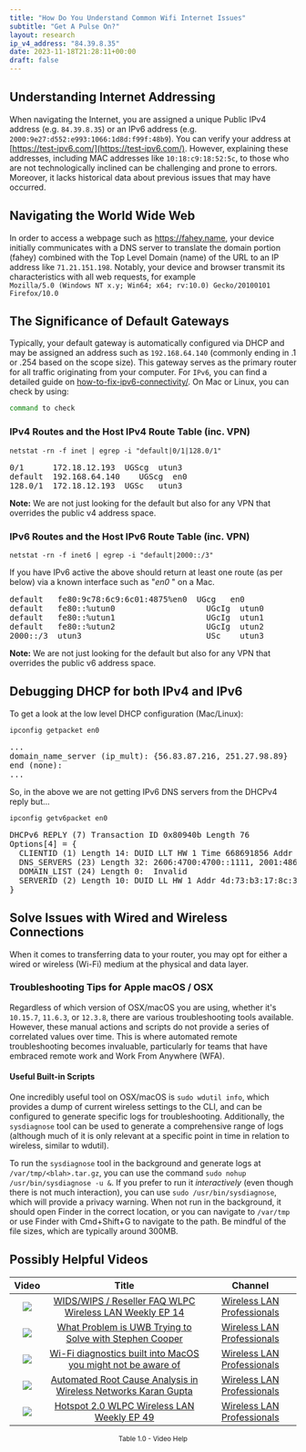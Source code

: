 ```yaml
---
title: "How Do You Understand Common Wifi Internet Issues"
subtitle: "Get A Pulse On?"
layout: research
ip_v4_address: "84.39.8.35"
date: 2023-11-18T21:28:11+00:00
draft: false
---
```


## Understanding Internet Addressing

When navigating the Internet, you are assigned a unique Public IPv4 address (e.g. `84.39.8.35`) or an IPv6 address (e.g. `2000:9e27:d552:e993:1066:1d8d:f99f:48b9`). You can verify your address at [https://test-ipv6.com/](https://test-ipv6.com/). However, explaining these addresses, including MAC addresses like `10:18:c9:18:52:5c`, to those who are not technologically inclined can be challenging and prone to errors. Moreover, it lacks historical data about previous issues that may have occurred.
## Navigating the World Wide Web

In order to access a webpage such as https://fahey.name, your device initially communicates with a DNS server to translate the domain portion (fahey) combined with the Top Level Domain (name) of the URL to an IP address like `71.21.151.198`. Notably, your device and browser transmit its characteristics with all web requests, for example <br>`Mozilla/5.0 (Windows NT x.y; Win64; x64; rv:10.0) Gecko/20100101 Firefox/10.0`
## The Significance of Default Gateways

Typically, your default gateway is automatically configured via DHCP and may be assigned an address such as `192.168.64.140` (commonly ending in .1 or .254 based on the scope size). This gateway serves as the primary router for all traffic originating from your computer. For `IPv6`, you can find a detailed guide on [how-to-fix-ipv6-connectivity/](/blog/how-to-fix-ipv6-connectivity/). On Mac or Linux, you can check by using:

```bash
command to check
```
### IPv4 Routes and the Host IPv4 Route Table (inc. VPN)
```netstat -rn -f inet | egrep -i "default|0/1|128.0/1"```

<pre>
0/1      172.18.12.193  UGScg  utun3
default  192.168.64.140    UGScg  en0
128.0/1  172.18.12.193  UGSc   utun3</pre>

**Note:** We are not just looking for the default but also for any VPN that overrides the public v4 address space.

### IPv6 Routes and the Host IPv6 Route Table (inc. VPN)
```netstat -rn -f inet6 | egrep -i "default|2000::/3"```

If you have IPv6 active the above should return at least one route (as per below) via a known interface such as "_en0_ " on a Mac. 

<pre>
default   fe80:9c78:6c9:6c01:4875%en0  UGcg   en0
default   fe80::%utun0                   UGcIg  utun0
default   fe80::%utun1                   UGcIg  utun1
default   fe80::%utun2                   UGcIg  utun2
2000::/3  utun3                          USc    utun3</pre>

**Note:** We are not just looking for the default but also for any VPN that overrides the public v6 address space.
<br>

## Debugging DHCP for both IPv4 and IPv6

To get a look at the low level DHCP configuration (Mac/Linux): 

```ipconfig getpacket en0```

<pre>
...
domain_name_server (ip_mult): {56.83.87.216, 251.27.98.89}
end (none):
...</pre>

So, in the above we are not getting IPv6 DNS servers from the DHCPv4 reply but...

```ipconfig getv6packet en0```

<pre>
DHCPv6 REPLY (7) Transaction ID 0x80940b Length 76
Options[4] = {
  CLIENTID (1) Length 14: DUID LLT HW 1 Time 668691856 Addr 10:18:c9:18:52:5c
  DNS_SERVERS (23) Length 32: 2606:4700:4700::1111, 2001:4860:4860::8844
  DOMAIN_LIST (24) Length 0:  Invalid
  SERVERID (2) Length 10: DUID LL HW 1 Addr 4d:73:b3:17:8c:33
}</pre>




## Solve Issues with Wired and Wireless Connections
When it comes to transferring data to your router, you may opt for either a wired or wireless (Wi-Fi) medium at the physical and data layer.
### Troubleshooting Tips for Apple macOS / OSX
Regardless of which version of OSX/macOS you are using, whether it's ```10.15.7```, ```11.6.3```, or ```12.3.8```, there are various troubleshooting tools available. However, these manual actions and scripts do not provide a series of correlated values over time. This is where automated remote troubleshooting becomes invaluable, particularly for teams that have embraced remote work and Work From Anywhere (WFA).
#### Useful Built-in Scripts
One incredibly useful tool on OSX/macOS is ```sudo wdutil info```, which provides a dump of current wireless settings to the CLI, and can be configured to generate specific logs for troubleshooting. Additionally, the ```sysdiagnose``` tool can be used to generate a comprehensive range of logs (although much of it is only relevant at a specific point in time in relation to wireless, similar to wdutil).

To run the ```sysdiagnose``` tool in the background and generate logs at ```/var/tmp/<blah>.tar.gz```, you can use the command ```sudo nohup /usr/bin/sysdiagnose -u &```. If you prefer to run it *interactively* (even though there is not much interaction), you can use ```sudo /usr/bin/sysdiagnose```, which will provide a privacy warning. When not run in the background, it should open Finder in the correct location, or you can navigate to ```/var/tmp``` or use Finder with Cmd+Shift+G to navigate to the path. Be mindful of the file sizes, which are typically around 300MB.
## Possibly Helpful Videos

<link href="/plugins/lity/css/lity.min.css" rel="stylesheet">
<script src="/plugins/lity/js/lity.min.js"></script>
<div class="table1-start"></div>

|Video | Title | Channel |
| :---: | :---: | :---: |
|<a href="https://www.youtube.com/watch?v=Xf7gieMiqGU" data-lity><img src="https://i.ytimg.com/vi/Xf7gieMiqGU/default.jpg" class="img-fluid"></a>|<a href="https://www.youtube.com/watch?v=Xf7gieMiqGU" data-lity>WIDS/WIPS / Reseller FAQ   WLPC Wireless LAN Weekly EP 14</a>|<a target="_blank" href="https://www.youtube.com/channel/UCIzBSS46vcqhwmBZ7ZpY-yg" >Wireless LAN Professionals</a>|
|<a href="https://www.youtube.com/watch?v=zq5WOz06k_k" data-lity><img src="https://i.ytimg.com/vi/zq5WOz06k_k/default.jpg" class="img-fluid"></a>|<a href="https://www.youtube.com/watch?v=zq5WOz06k_k" data-lity>What Problem is UWB Trying to Solve with Stephen Cooper</a>|<a target="_blank" href="https://www.youtube.com/channel/UCIzBSS46vcqhwmBZ7ZpY-yg" >Wireless LAN Professionals</a>|
|<a href="https://www.youtube.com/watch?v=kBEcRYe9gRw" data-lity><img src="https://i.ytimg.com/vi/kBEcRYe9gRw/default.jpg" class="img-fluid"></a>|<a href="https://www.youtube.com/watch?v=kBEcRYe9gRw" data-lity>Wi-Fi diagnostics built into MacOS you might not be aware of</a>|<a target="_blank" href="https://www.youtube.com/channel/UCIzBSS46vcqhwmBZ7ZpY-yg" >Wireless LAN Professionals</a>|
|<a href="https://www.youtube.com/watch?v=34m0u23_izY" data-lity><img src="https://i.ytimg.com/vi/34m0u23_izY/default.jpg" class="img-fluid"></a>|<a href="https://www.youtube.com/watch?v=34m0u23_izY" data-lity>Automated Root Cause Analysis in Wireless Networks   Karan Gupta</a>|<a target="_blank" href="https://www.youtube.com/channel/UCIzBSS46vcqhwmBZ7ZpY-yg" >Wireless LAN Professionals</a>|
|<a href="https://www.youtube.com/watch?v=rjE-BEVlS-0" data-lity><img src="https://i.ytimg.com/vi/rjE-BEVlS-0/default.jpg" class="img-fluid"></a>|<a href="https://www.youtube.com/watch?v=rjE-BEVlS-0" data-lity>Hotspot 2.0   WLPC Wireless LAN Weekly EP 49</a>|<a target="_blank" href="https://www.youtube.com/channel/UCIzBSS46vcqhwmBZ7ZpY-yg" >Wireless LAN Professionals</a>|

<center><small>Table 1.0 - Video Help</small></center>
 <br>
<div class="table1-end"></div>
<script type="text/javascript">
(function() {
    $('div.table1-start').nextUntil('div.table1-end', 'table').addClass('table thead-dark table-striped table-responsive rounded').attr('id', 't1');
    $('#t1').find('thead').addClass('thead-dark');
})();
</script>
